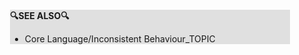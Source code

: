 <div style="margin:2em; background-color: #e0e0e0;">

<strong>🔍SEE ALSO🔍</strong>

 * Core Language/Inconsistent Behaviour_TOPIC

</div>

